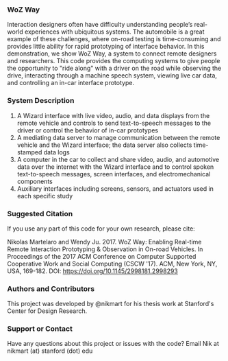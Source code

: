### WoZ Way
Interaction designers often have difficulty understanding people’s real-world experiences with ubiquitous systems. The automobile is a great example of these challenges, where on-road testing is time-consuming and provides little ability for rapid prototyping of interface behavior. In this demonstration, we show WoZ Way, a system to connect remote designers and researchers. This code provides the computing systems to give people the opportunity to "ride along" with a driver on the road while observing the drive, interacting through a machine speech system, viewing live car data, and controlling an in-car interface prototype.

### System Description
1. A Wizard interface with live video, audio, and data displays from the remote vehicle and controls to send text-to-speech messages to the driver or control the behavior of in-car prototypes
1. A mediating data server to manage communication between the remote vehicle and the Wizard interface; the data server also collects time-stamped data logs
1. A computer in the car to collect and share video, audio, and automotive data over the internet with the Wizard interface and to control spoken text-to-speech messages, screen interfaces, and electromechanical components
1. Auxiliary interfaces including screens, sensors, and actuators used in each specific study

### Suggested Citation
If you use any part of this code for your own research, please cite:

Nikolas Martelaro and Wendy Ju. 2017. WoZ Way: Enabling Real-time Remote Interaction Prototyping & Observation in On-road Vehicles. In Proceedings of the 2017 ACM Conference on Computer Supported Cooperative Work and Social Computing (CSCW '17). ACM, New York, NY, USA, 169-182. DOI: https://doi.org/10.1145/2998181.2998293

### Authors and Contributors
This project was developed by @nikmart for his thesis work at Stanford's Center for Design Research.

### Support or Contact
Have any questions about this project or issues with the code? Email Nik at nikmart (at) stanford (dot) edu
